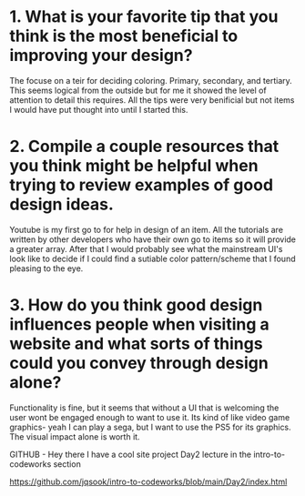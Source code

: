 # 1. What is your favorite tip that you think is the most beneficial to improving your design?

The focuse on a teir for deciding coloring. Primary, secondary, and tertiary. This seems logical from the outside but for me it showed the level of attention to detail this requires. All the tips were very benificial but not items I would have put thought into until I started this.

# 2. Compile a couple resources that you think might be helpful when trying to review examples of good design ideas.

Youtube is my first go to for help in design of an item. All the tutorials are written by other developers who have their own go to items so it will provide a greater array.
After that I would probably see what the mainstream UI's look like to decide if I could find a sutiable color pattern/scheme that I found pleasing to the eye.

# 3. How do you think good design influences people when visiting a website and what sorts of things could you convey through design alone?

Functionality is fine, but it seems that without a UI that is welcoming the user wont be engaged enough to want to use it. Its kind of like video game graphics- yeah I can play a sega, but I want to use the PS5 for its graphics. The visual impact alone is worth it.

GITHUB - Hey there I have a cool site project
Day2 lecture in the intro-to-codeworks section

https://github.com/jqsook/intro-to-codeworks/blob/main/Day2/index.html
